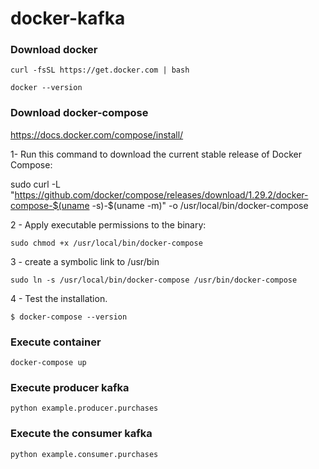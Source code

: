 # docker-kafka

### Download docker

``curl -fsSL https://get.docker.com | bash``

``docker --version``

### Download docker-compose
https://docs.docker.com/compose/install/


1- Run this command to download the current stable release of Docker Compose:

sudo curl -L "https://github.com/docker/compose/releases/download/1.29.2/docker-compose-$(uname -s)-$(uname -m)" -o /usr/local/bin/docker-compose

2 - Apply executable permissions to the binary:

``sudo chmod +x /usr/local/bin/docker-compose``

3 - create a symbolic link to /usr/bin

``sudo ln -s /usr/local/bin/docker-compose /usr/bin/docker-compose``

4 - Test the installation.

``$ docker-compose --version``


### Execute container
``docker-compose up``


### Execute producer  kafka
``python example.producer.purchases``

### Execute the consumer kafka
``python example.consumer.purchases``

